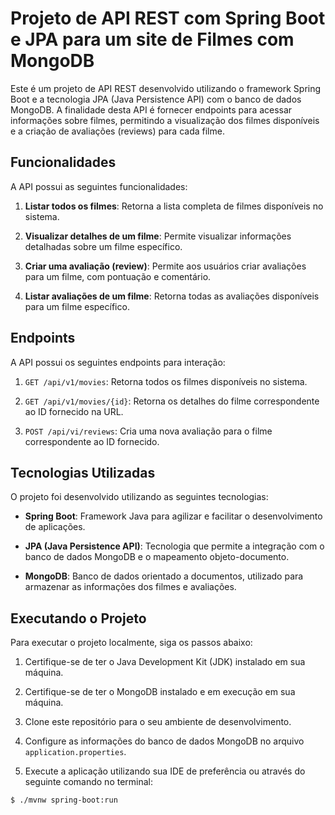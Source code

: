 # Projeto de API REST com Spring Boot e JPA para um site de Filmes com MongoDB

Este é um projeto de API REST desenvolvido utilizando o framework Spring Boot e a tecnologia JPA (Java Persistence API) com o banco de dados MongoDB. A finalidade desta API é fornecer endpoints para acessar informações sobre filmes, permitindo a visualização dos filmes disponíveis e a criação de avaliações (reviews) para cada filme.

## Funcionalidades

A API possui as seguintes funcionalidades:

1. **Listar todos os filmes**: Retorna a lista completa de filmes disponíveis no sistema.

2. **Visualizar detalhes de um filme**: Permite visualizar informações detalhadas sobre um filme específico.

3. **Criar uma avaliação (review)**: Permite aos usuários criar avaliações para um filme, com pontuação e comentário.

4. **Listar avaliações de um filme**: Retorna todas as avaliações disponíveis para um filme específico.

## Endpoints

A API possui os seguintes endpoints para interação:

1. `GET /api/v1/movies`: Retorna todos os filmes disponíveis no sistema.

2. `GET /api/v1/movies/{id}`: Retorna os detalhes do filme correspondente ao ID fornecido na URL.

3. `POST /api/vi/reviews`: Cria uma nova avaliação para o filme correspondente ao ID fornecido.


## Tecnologias Utilizadas

O projeto foi desenvolvido utilizando as seguintes tecnologias:

- **Spring Boot**: Framework Java para agilizar e facilitar o desenvolvimento de aplicações.

- **JPA (Java Persistence API)**: Tecnologia que permite a integração com o banco de dados MongoDB e o mapeamento objeto-documento.

- **MongoDB**: Banco de dados orientado a documentos, utilizado para armazenar as informações dos filmes e avaliações.

## Executando o Projeto

Para executar o projeto localmente, siga os passos abaixo:

1. Certifique-se de ter o Java Development Kit (JDK) instalado em sua máquina.

2. Certifique-se de ter o MongoDB instalado e em execução em sua máquina.

3. Clone este repositório para o seu ambiente de desenvolvimento.

4. Configure as informações do banco de dados MongoDB no arquivo `application.properties`.

5. Execute a aplicação utilizando sua IDE de preferência ou através do seguinte comando no terminal:

```bash
$ ./mvnw spring-boot:run
